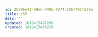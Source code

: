 ```yaml
---
id: 3b596e41-69eb-449b-9274-226f701fd20a
title: LSP
desc: ''
updated: 1619415467285
created: 1619415455229
---
```

